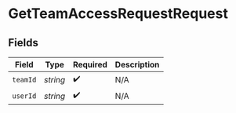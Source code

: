 # GetTeamAccessRequestRequest


## Fields

| Field              | Type               | Required           | Description        |
| ------------------ | ------------------ | ------------------ | ------------------ |
| `teamId`           | *string*           | :heavy_check_mark: | N/A                |
| `userId`           | *string*           | :heavy_check_mark: | N/A                |